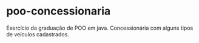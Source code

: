 # poo-concessionaria
Exercício da graduação de POO em java. Concessionária com alguns tipos de veículos cadastrados.
